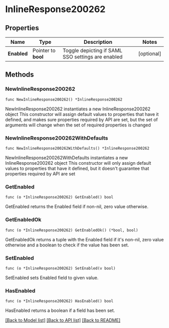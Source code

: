 # InlineResponse200262

## Properties

Name | Type | Description | Notes
------------ | ------------- | ------------- | -------------
**Enabled** | Pointer to **bool** | Toggle depicting if SAML SSO settings are enabled | [optional] 

## Methods

### NewInlineResponse200262

`func NewInlineResponse200262() *InlineResponse200262`

NewInlineResponse200262 instantiates a new InlineResponse200262 object
This constructor will assign default values to properties that have it defined,
and makes sure properties required by API are set, but the set of arguments
will change when the set of required properties is changed

### NewInlineResponse200262WithDefaults

`func NewInlineResponse200262WithDefaults() *InlineResponse200262`

NewInlineResponse200262WithDefaults instantiates a new InlineResponse200262 object
This constructor will only assign default values to properties that have it defined,
but it doesn't guarantee that properties required by API are set

### GetEnabled

`func (o *InlineResponse200262) GetEnabled() bool`

GetEnabled returns the Enabled field if non-nil, zero value otherwise.

### GetEnabledOk

`func (o *InlineResponse200262) GetEnabledOk() (*bool, bool)`

GetEnabledOk returns a tuple with the Enabled field if it's non-nil, zero value otherwise
and a boolean to check if the value has been set.

### SetEnabled

`func (o *InlineResponse200262) SetEnabled(v bool)`

SetEnabled sets Enabled field to given value.

### HasEnabled

`func (o *InlineResponse200262) HasEnabled() bool`

HasEnabled returns a boolean if a field has been set.


[[Back to Model list]](../README.md#documentation-for-models) [[Back to API list]](../README.md#documentation-for-api-endpoints) [[Back to README]](../README.md)


